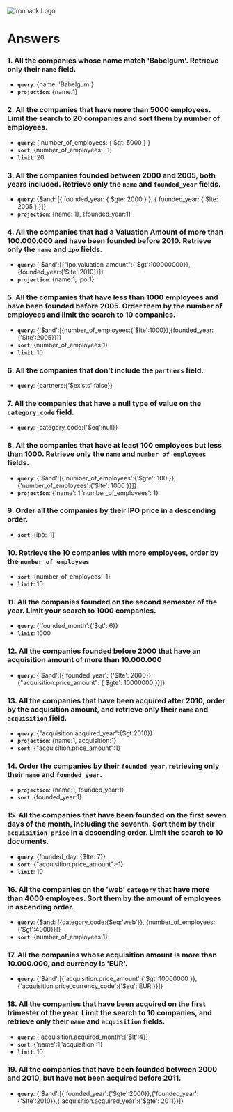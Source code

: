 ![Ironhack Logo](https://i.imgur.com/1QgrNNw.png)

# Answers

### 1. All the companies whose name match 'Babelgum'. Retrieve only their `name` field.

- **`query`**: {name: 'Babelgum'}
- **`projection`**: {name:1}

### 2. All the companies that have more than 5000 employees. Limit the search to 20 companies and sort them by **number of employees**.

- **`query`**: { number_of_employees: { \$gt: 5000 } }
- **`sort`**: {number_of_employees: -1}
- **`limit`**: 20

### 3. All the companies founded between 2000 and 2005, both years included. Retrieve only the `name` and `founded_year` fields.

- **`query`**: {$and: [{ founded_year: { $gte: 2000 } }, { founded_year: { \$lte: 2005 } }]}
- **`projection`**: {name: 1}, {founded_year:1}

### 4. All the companies that had a Valuation Amount of more than 100.000.000 and have been founded before 2010. Retrieve only the `name` and `ipo` fields.

- **`query`**: {'$and':[{"ipo.valuation_amount":{'$gt':100000000}},{founded_year:{'\$lte':2010}}]}
- **`projection`**: {name:1, ipo:1}

### 5. All the companies that have less than 1000 employees and have been founded before 2005. Order them by the number of employees and limit the search to 10 companies.

- **`query`**: {'$and':[{number_of_employees:{'$lte':1000}},{founded_year:{'\$lte':2005}}]}
- **`sort`**: {number_of_employees:1}
- **`limit`**: 10

### 6. All the companies that don't include the `partners` field.

- **`query`**: {partners:{'\$exists':false}}

### 7. All the companies that have a null type of value on the `category_code` field.

- **`query`**: {category_code:{'\$eq':null}}

### 8. All the companies that have at least 100 employees but less than 1000. Retrieve only the `name` and `number of employees` fields.

- **`query`**: {'$and':[{'number_of_employees':{'$gte': 100 }},{'number_of_employees':{'\$lte': 1000 }}]}
- **`projection`**: {'name': 1,'number_of_employees': 1}

### 9. Order all the companies by their IPO price in a descending order.

- **`sort`**: {ipo:-1}

### 10. Retrieve the 10 companies with more employees, order by the `number of employees`

- **`sort`**: {number_of_employees:-1}
- **`limit`**: 10

### 11. All the companies founded on the second semester of the year. Limit your search to 1000 companies.

- **`query`**: {'founded_month':{'\$gt': 6}}
- **`limit`**: 1000

### 12. All the companies founded before 2000 that have an acquisition amount of more than 10.000.000

- **`query`**: {'$and':[{'founded_year': {'$lte': 2000}}, {"acquisition.price_amount": { \$gte': 10000000 }}]}

### 13. All the companies that have been acquired after 2010, order by the acquisition amount, and retrieve only their `name` and `acquisition` field.

- **`query`**: {"acquisition.acquired_year":{\$gt:2010}}
- **`projection`**: {name:1, acquisition:1}
- **`sort`**: {"acquisition.price_amount":1}

### 14. Order the companies by their `founded year`, retrieving only their `name` and `founded year`.

- **`projection`**: {name:1, founded_year:1}
- **`sort`**: {founded_year:1}

### 15. All the companies that have been founded on the first seven days of the month, including the seventh. Sort them by their `acquisition price` in a descending order. Limit the search to 10 documents.

- **`query`**: {founded_day: {\$lte: 7}}
- **`sort`**: {"acquisition.price_amount":-1}
- **`limit`**: 10

### 16. All the companies on the 'web' `category` that have more than 4000 employees. Sort them by the amount of employees in ascending order.

- **`query`**: {$and: [{category_code:{$eq:'web'}}, {number_of_employees:{'\$gt':4000}}]}
- **`sort`**: {number_of_employees:1}

### 17. All the companies whose acquisition amount is more than 10.000.000, and currency is 'EUR'.

- **`query`**: {'$and':[{'acquisition.price_amount':{'$gt':10000000 }},{'acquisition.price_currency_code':{'\$eq':'EUR'}}]}

### 18. All the companies that have been acquired on the first trimester of the year. Limit the search to 10 companies, and retrieve only their `name` and `acquisition` fields.

- **`query`**: {'acquisition.acquired_month':{'\$lt':4}}
- **`sort`**: {'name':1,'acquisition':1}
- **`limit`**: 10

### 19. All the companies that have been founded between 2000 and 2010, but have not been acquired before 2011.

- **`query`**: {'$and':[{'founded_year':{'$gte':2000}},{'founded_year':{'$lte':2010}},{'acquisition.acquired_year':{'$gte': 2011}}]}
